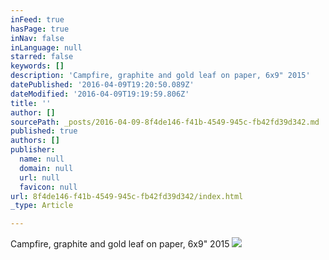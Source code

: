 ```yaml
---
inFeed: true
hasPage: true
inNav: false
inLanguage: null
starred: false
keywords: []
description: 'Campfire, graphite and gold leaf on paper, 6x9" 2015'
datePublished: '2016-04-09T19:20:50.089Z'
dateModified: '2016-04-09T19:19:59.806Z'
title: ''
author: []
sourcePath: _posts/2016-04-09-8f4de146-f41b-4549-945c-fb42fd39d342.md
published: true
authors: []
publisher:
  name: null
  domain: null
  url: null
  favicon: null
url: 8f4de146-f41b-4549-945c-fb42fd39d342/index.html
_type: Article

---
```

Campfire, graphite and gold leaf on paper, 6x9" 2015
![](https://the-grid-user-content.s3-us-west-2.amazonaws.com/079bd7d0-1fe1-4ea5-91d1-eb6fb35f3390.jpg)